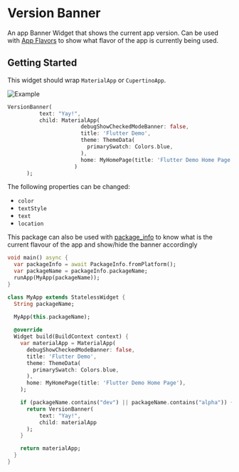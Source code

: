 # Version Banner

An app Banner Widget that shows the current app version. Can be used with [App Flavors](https://flutter.dev/docs/deployment/flavors) to show what flavor of the app is currently being used.


## Getting Started


This widget should wrap `MaterialApp` or `CupertinoApp`. 

![Example](https://user-images.githubusercontent.com/10728633/59044609-5aa82c00-8876-11e9-99d2-da84a81af2e6.png)

```dart
VersionBanner(
          text: "Yay!",
          child: MaterialApp(
                       debugShowCheckedModeBanner: false,
                       title: 'Flutter Demo',
                       theme: ThemeData(
                         primarySwatch: Colors.blue,
                       ),
                       home: MyHomePage(title: 'Flutter Demo Home Page'),
                     )
      );
```

The following properties can be changed:

* `color`
* `textStyle`
* `text`
* `location`

This package can also be used with [package_info](https://pub.dev/packages/package_info) to know what is the current flavour of the app and show/hide the banner accordingly

```dart
void main() async {
  var packageInfo = await PackageInfo.fromPlatform();
  var packageName = packageInfo.packageName;
  runApp(MyApp(packageName));
}

class MyApp extends StatelessWidget {
  String packageName;
  
  MyApp(this.packageName);

  @override
  Widget build(BuildContext context) {
    var materialApp = MaterialApp(
      debugShowCheckedModeBanner: false,
      title: 'Flutter Demo',
      theme: ThemeData(
        primarySwatch: Colors.blue,
      ),
      home: MyHomePage(title: 'Flutter Demo Home Page'),
    );

    if (packageName.contains("dev") || packageName.contains("alpha")) {
      return VersionBanner(
          text: "Yay!",
          child: materialApp
      );
    }

    return materialApp;
  }
}
```
